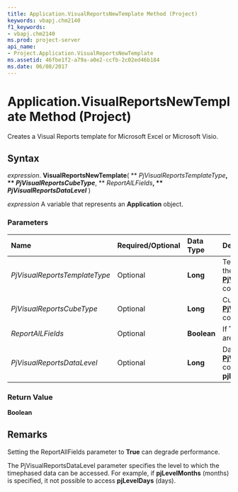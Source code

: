 ```yaml
---
title: Application.VisualReportsNewTemplate Method (Project)
keywords: vbapj.chm2140
f1_keywords:
- vbapj.chm2140
ms.prod: project-server
api_name:
- Project.Application.VisualReportsNewTemplate
ms.assetid: 46fbe1f2-a79a-a0e2-ccfb-2c02ed46b184
ms.date: 06/08/2017
---
```



# Application.VisualReportsNewTemplate Method (Project)

Creates a Visual Reports template for Microsoft Excel or Microsoft Visio.


## Syntax

 _expression_. **VisualReportsNewTemplate**( ** _PjVisualReportsTemplateType_**, ** _PjVisualReportsCubeType_**, ** _ReportAlLFields_**, ** _PjVisualReportsDataLevel_** )

 _expression_ A variable that represents an **Application** object.


### Parameters



|**Name**|**Required/Optional**|**Data Type**|**Description**|
|:-----|:-----|:-----|:-----|
| _PjVisualReportsTemplateType_|Optional|**Long**|Template type. Can be one of the  **[PjVisualReportsTemplateType](pjvisualreportstemplatetype-enumeration-project.md)** constants. Default is **pjExcel**.|
| _PjVisualReportsCubeType_|Optional|**Long**|Cube type. Can be one of the  **[PjVisualReportsCubeType](pjvisualreportscubetype-enumeration-project.md)** constants. Default is **pjTaskTP**.|
| _ReportAlLFields_|Optional|**Boolean**|If  **True**, all noncustom fields are included in the report.|
| _PjVisualReportsDataLevel_|Optional|**Long**|Data level. Can be one of the  **[PjVisualReportsDataLevel](pjvisualreportsdatalevel-enumeration-project.md)** constants. Default is **pjLevelAutomatic**.|

### Return Value

 **Boolean**


## Remarks

Setting the ReportAllFields parameter to  **True** can degrade performance.

The PjVisualReportsDataLevel parameter specifies the level to which the timephased data can be accessed. For example, if  **pjLevelMonths** (months) is specified, it not possible to access **pjLevelDays** (days).



